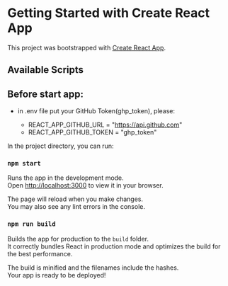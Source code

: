 # Getting Started with Create React App

This project was bootstrapped with [Create React App](https://github.com/facebook/create-react-app).

## Available Scripts

## Before start app:

- in .env file put your GitHub Token(ghp_token), please:

   - REACT_APP_GITHUB_URL = "https://api.github.com"
   - REACT_APP_GITHUB_TOKEN = "ghp_token"

In the project directory, you can run:

### `npm start`

Runs the app in the development mode.\
Open [http://localhost:3000](http://localhost:3000) to view it in your browser.

The page will reload when you make changes.\
You may also see any lint errors in the console.

### `npm run build`

Builds the app for production to the `build` folder.\
It correctly bundles React in production mode and optimizes the build for the best performance.

The build is minified and the filenames include the hashes.\
Your app is ready to be deployed!
